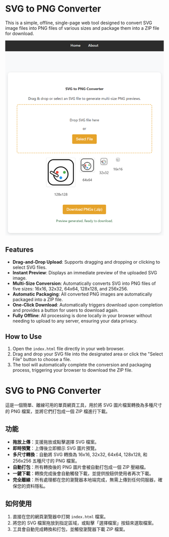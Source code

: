 # SVG to PNG Converter

This is a simple, offline, single-page web tool designed to convert SVG image files into PNG files of various sizes and package them into a ZIP file for download.

![](https://raw.githubusercontent.com/danny-source/SVG_Converter/refs/heads/master/screenshot.PNG)

## Features

- **Drag-and-Drop Upload**: Supports dragging and dropping or clicking to select SVG files.
- **Instant Preview**: Displays an immediate preview of the uploaded SVG image.
- **Multi-Size Conversion**: Automatically converts SVG into PNG files of five sizes: 16x16, 32x32, 64x64, 128x128, and 256x256.
- **Automatic Packaging**: All converted PNG images are automatically packaged into a ZIP file.
- **One-Click Download**: Automatically triggers download upon completion and provides a button for users to download again.
- **Fully Offline**: All processing is done locally in your browser without needing to upload to any server, ensuring your data privacy.

## How to Use

1. Open the `index.html` file directly in your web browser.
2. Drag and drop your SVG file into the designated area or click the "Select File" button to choose a file.
3. The tool will automatically complete the conversion and packaging process, triggering your browser to download the ZIP file.


# SVG to PNG Converter

這是一個簡單、離線可用的單頁網頁工具，用於將 SVG 圖片檔案轉換為多種尺寸的 PNG 檔案，並將它們打包成一個 ZIP 檔進行下載。

## 功能

- **拖放上傳**：支援拖放或點擊選擇 SVG 檔案。
- **即時預覽**：上傳後立即顯示 SVG 圖片預覽。
- **多尺寸轉換**：自動將 SVG 轉換為 16x16, 32x32, 64x64, 128x128, 和 256x256 五種尺寸的 PNG 檔案。
- **自動打包**：所有轉換後的 PNG 圖片會被自動打包成一個 ZIP 壓縮檔。
- **一鍵下載**：轉換完成後會自動觸發下載，並提供按鈕供使用者再次下載。
- **完全離線**：所有處理都在您的瀏覽器本地端完成，無需上傳到任何伺服器，確保您的資料隱私。

## 如何使用

1.  直接在您的網頁瀏覽器中打開 `index.html` 檔案。
2.  將您的 SVG 檔案拖放到指定區域，或點擊「選擇檔案」按鈕來選取檔案。
3.  工具會自動完成轉換和打包，並觸發瀏覽器下載 ZIP 檔案。 